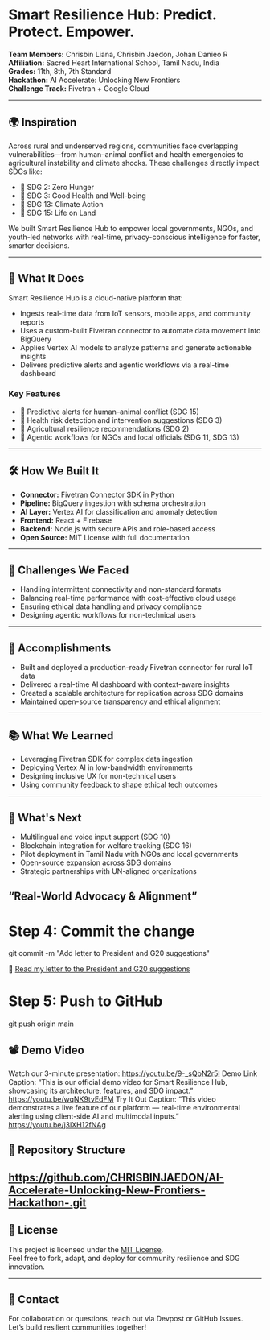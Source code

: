# Smart Resilience Hub: Predict. Protect. Empower.

**Team Members:** Chrisbin Liana, Chrisbin Jaedon, Johan Danieo R  
**Affiliation:** Sacred Heart International School, Tamil Nadu, India  
**Grades:** 11th, 8th, 7th Standard  
**Hackathon:** AI Accelerate: Unlocking New Frontiers  
**Challenge Track:** Fivetran + Google Cloud

---

## 🌍 Inspiration

Across rural and underserved regions, communities face overlapping vulnerabilities—from human–animal conflict and health emergencies to agricultural instability and climate shocks. These challenges directly impact SDGs like:

- 🥗 SDG 2: Zero Hunger  
- 🏥 SDG 3: Good Health and Well-being  
- 🌱 SDG 13: Climate Action  
- 🐘 SDG 15: Life on Land  

We built Smart Resilience Hub to empower local governments, NGOs, and youth-led networks with real-time, privacy-conscious intelligence for faster, smarter decisions.

---

## 🚀 What It Does

Smart Resilience Hub is a cloud-native platform that:

- Ingests real-time data from IoT sensors, mobile apps, and community reports  
- Uses a custom-built Fivetran connector to automate data movement into BigQuery  
- Applies Vertex AI models to analyze patterns and generate actionable insights  
- Delivers predictive alerts and agentic workflows via a real-time dashboard

### Key Features

- 🐾 Predictive alerts for human–animal conflict (SDG 15)  
- 🏥 Health risk detection and intervention suggestions (SDG 3)  
- 🌾 Agricultural resilience recommendations (SDG 2)  
- 🧭 Agentic workflows for NGOs and local officials (SDG 11, SDG 13)

---

## 🛠️ How We Built It

- **Connector:** Fivetran Connector SDK in Python  
- **Pipeline:** BigQuery ingestion with schema orchestration  
- **AI Layer:** Vertex AI for classification and anomaly detection  
- **Frontend:** React + Firebase  
- **Backend:** Node.js with secure APIs and role-based access  
- **Open Source:** MIT License with full documentation

---

## 🧩 Challenges We Faced

- Handling intermittent connectivity and non-standard formats  
- Balancing real-time performance with cost-effective cloud usage  
- Ensuring ethical data handling and privacy compliance  
- Designing agentic workflows for non-technical users

---

## 🏅 Accomplishments

- Built and deployed a production-ready Fivetran connector for rural IoT data  
- Delivered a real-time AI dashboard with context-aware insights  
- Created a scalable architecture for replication across SDG domains  
- Maintained open-source transparency and ethical alignment

---

## 📚 What We Learned

- Leveraging Fivetran SDK for complex data ingestion  
- Deploying Vertex AI in low-bandwidth environments  
- Designing inclusive UX for non-technical users  
- Using community feedback to shape ethical tech outcomes

---

## 🔮 What's Next

- Multilingual and voice input support (SDG 10)  
- Blockchain integration for welfare tracking (SDG 16)  
- Pilot deployment in Tamil Nadu with NGOs and local governments  
- Open-source expansion across SDG domains  
- Strategic partnerships with UN-aligned organizations
## “Real-World Advocacy & Alignment”

# Step 4: Commit the change
git commit -m "Add letter to President and G20 suggestions"

📄 [Read my letter to the President and G20 suggestions](submissions/Zero_Hun_3let_mer.pdf)
# Step 5: Push to GitHub
git push origin main

## 📽️ Demo Video

Watch our 3-minute presentation: 
https://youtu.be/9-_sQbN2r5I
Demo Link Caption:
“This is our official demo video for Smart Resilience Hub, showcasing its architecture, features, and SDG impact.”
https://youtu.be/wqNK9tvEdFM
Try It Out Caption:
“This video demonstrates a live feature of our platform — real-time environmental alerting using client-side AI and multimodal inputs.”
https://youtu.be/j3lXH12fNAg



## 📂 Repository Structure
https://github.com/CHRISBINJAEDON/AI-Accelerate-Unlocking-New-Frontiers-Hackathon-.git
---

## 📄 License

This project is licensed under the [MIT License](LICENSE).  
Feel free to fork, adapt, and deploy for community resilience and SDG innovation.

---

## 🤝 Contact

For collaboration or questions, reach out via Devpost or GitHub Issues.  
Let’s build resilient communities together!
